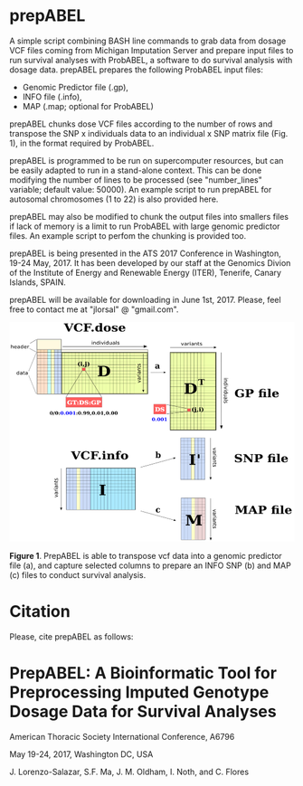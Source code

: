 # prepABEL
A simple script combining BASH line commands to grab data from dosage VCF files coming from Michigan Imputation Server and prepare input files to run survival analyses with ProbABEL, a software to do survival analysis with dosage data. prepABEL prepares the following ProbABEL input files:
- Genomic Predictor file (.gp), 
- INFO file (.info),
- MAP (.map; optional for ProbABEL)

prepABEL chunks dose VCF files according to the number of rows and transpose the SNP x individuals data to an individual x SNP matrix file (Fig. 1), in the format required by ProbABEL.

prepABEL is programmed to be run on supercomputer resources, but can be easily adapted to run in a stand-alone context. This can be done modifying the number of lines to be processed (see "number_lines" variable; default value: 50000). An example script to run prepABEL for autosomal chromosomes (1 to 22) is also provided here.

prepABEL may also be modified to chunk the output files into smallers files if lack of memory is a limit to run ProbABEL with large genomic predictor files. An example script to perfom the chunking is provided too.

prepABEL is being presented in the ATS 2017 Conference in Washington, 19-24 May, 2017. It has been developed by our staff at the Genomics Divion of the Institute of Energy and Renewable Energy (ITER), Tenerife, Canary Islands, SPAIN.

prepABEL will be available for downloading in June 1st, 2017. Please, feel free to contact me at "jlorsal" @ "gmail.com".

<p align="center">
  <img src="https://github.com/genomicsITER/prepABEL/blob/master/prepABEL_layout.png" width="auto"/>
</p>

<b>Figure 1</b>. PrepABEL is able to transpose vcf data into a genomic predictor file (a), and capture selected columns to prepare an INFO SNP (b) and MAP (c) files to conduct survival analysis.


# Citation

Please, cite prepABEL as follows:

# PrepABEL: A Bioinformatic Tool for Preprocessing Imputed Genotype Dosage Data for Survival Analyses

American Thoracic Society International Conference, A6796

May 19-24, 2017, Washington DC, USA

J. Lorenzo-Salazar, S.F. Ma, J. M. Oldham, I. Noth, and C. Flores
